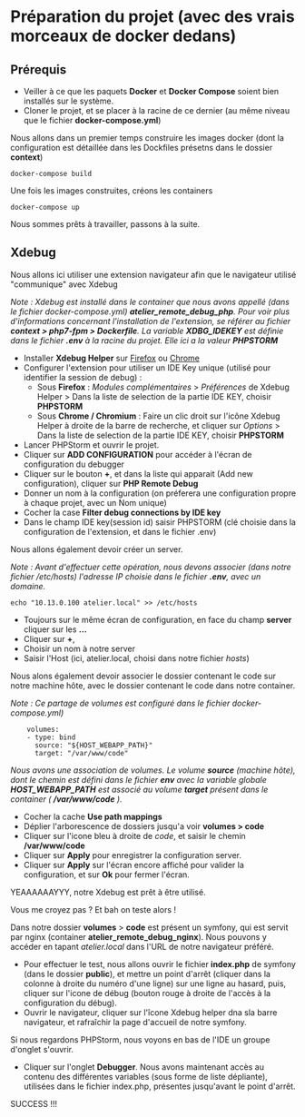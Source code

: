 # Préparation du projet (avec des vrais morceaux de docker dedans)

## Prérequis

* Veiller à ce que les paquets __Docker__ et __Docker Compose__ soient bien installés sur le système.
* Cloner le projet, et se placer à la racine de ce dernier (au même niveau que le fichier __docker-compose.yml__)

Nous allons dans un premier temps construire les images docker (dont la configuration est détaillée dans les Dockfiles présetns dans le dossier __context__)

    docker-compose build
    
Une fois les images construites, créons les containers

    docker-compose up
  
Nous sommes prêts à travailler, passons à la suite.

## Xdebug  

Nous allons ici utiliser une extension navigateur afin que le navigateur utilisé "communique" avec Xdebug

_Note : Xdebug est installé dans le container que nous avons appellé (dans le fichier docker-compose.yml) __atelier_remote_debug_php__. Pour voir plus d'informations concernant l'installation
de l'extension, se référer au fichier __context > php7-fpm > Dockerfile__. La variable __XDBG_IDEKEY__ est définie dans le fichier __.env__ à la racine du projet. Elle ici a la valeur __PHPSTORM___

* Installer __Xdebug Helper__ sur [Firefox](https://addons.mozilla.org/en-US/firefox/addon/xdebug-helper-for-firefox/) ou [Chrome](https://chrome.google.com/webstore/detail/xdebug-helper/eadndfjplgieldjbigjakmdgkmoaaaoc)
* Configurer l'extension pour utiliser un IDE Key unique (utilisé pour identifier la session de debug) :
    * Sous __Firefox__ : _Modules complémentaires_ > _Préférences_ de Xdebug Helper > Dans la liste de selection de la partie IDE KEY, choisir __PHPSTORM__
    * Sous __Chrome / Chromium__ : Faire un clic droit sur l'icône Xdebug Helper à droite de la barre de recherche, et cliquer sur _Options_ > Dans la liste de selection de la partie IDE KEY, choisir __PHPSTORM__
* Lancer PHPStorm et ouvrir le projet.
* Cliquer sur __ADD CONFIGURATION__ pour accéder à l'écran de configuration du debugger
* Cliquer sur le bouton __+__, et dans la liste qui apparait (Add new configuration), cliquer sur __PHP Remote Debug__
* Donner un nom à la configuration (on préferera une configuration propre à chaque projet, avec un Nom unique)
* Cocher la case __Filter debug connections by IDE key__
* Dans le champ IDE key(session id) saisir PHPSTORM (clé choisie dans la configuration de l'extension, et dans le fichier .env)

Nous allons également devoir créer un server.

_Note : Avant d'effectuer cette opération, nous devons associer (dans notre fichier /etc/hosts) l'adresse IP choisie dans le fichier __.env__, avec un domaine._

    echo "10.13.0.100 atelier.local" >> /etc/hosts
    
* Toujours sur le même écran de configuration, en face du champ __server__ cliquer sur les __...__
* Cliquer sur __+__,
* Choisir un nom à notre server
* Saisir l'Host (ici, atelier.local, choisi dans notre fichier _hosts_)

Nous alons également devoir associer le dossier contenant le code sur notre machine hôte, avec le dossier contenant le code dans notre container.

_Note : Ce partage de volumes est configuré dans le fichier docker-compose.yml)_

        volumes:
        - type: bind
          source: "${HOST_WEBAPP_PATH}"
          target: "/var/www/code"
          
_Nous avons une association de volumes. Le volume __source__ (machine hôte), dont le chemin est défini dans le fichier __env__ avec la variable globale __HOST_WEBAPP_PATH__
est associé au volume __target__ présent dans le container ( __/var/www/code__ )._

* Cocher la cache __Use path mappings__
* Déplier l'arborescence de dossiers jusqu'a voir __volumes > code__
* Cliquer sur l'icone bleu à droite de _code_, et saisir le chemin __/var/www/code__
* Cliquer sur __Apply__ pour enregistrer la configuration server.
* Cliquer sur __Apply__ sur l'écran encore affiché pour valider la configuration, et sur __Ok__ pour fermer l'écran.

YEAAAAAAYYY, notre Xdebug est prêt à être utilisé.

Vous me croyez pas ? Et bah on teste alors !

Dans notre dossier __volumes__ > __code__ est présent un symfony, qui est servit par nginx (container __atelier_remote_debug_nginx__). Nous pouvons
y accéder en tapant _atelier.local_ dans l'URL de notre navigateur préféré.

* Pour effectuer le test, nous allons ouvrir le fichier __index.php__ de symfony (dans le dossier __public__), et mettre un point d'arrêt (cliquer
dans la colonne à droite du numéro d'une ligne) sur une ligne au hasard, puis, cliquer sur l'icone de débug (bouton rouge à droite de l'accès à la configuration du débug).
* Ouvrir le navigateur, cliquer sur l'îcone Xdebug helper dna sla barre navigateur, et rafraîchir la page d'accueil de notre symfony.

Si nous regardons PHPStorm, nous voyons en bas de l'IDE un groupe d'onglet s'ouvrir. 

* Cliquer sur l'onglet __Debugger__. Nous avons maintenant accès au contenu des différentes variables (sous forme de liste dépliante), utilisées dans le fichier index.php, présentes jusqu'avant le point d'arrêt.

SUCCESS !!!
